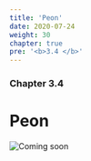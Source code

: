 ```yaml
---
title: 'Peon'
date: 2020-07-24
weight: 30
chapter: true
pre: '<b>3.4 </b>'
---
```


### Chapter 3.4

# Peon

![Coming soon](/img/coming-soon.png)
